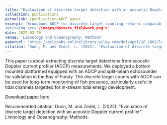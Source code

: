 ```yaml
---
title: "Evaluation of discrete target detection with an acoustic Doppler current profiler"
collection: publications
permalink: /publication/ADCP_paper
excerpt: 'Broadband ADCP for discrete target counting returns comparable results to split-beam echosounder fish counts. 
<br/><img src='/images/Masters_fieldwork.png'>'
date: 2022-03-20
venue: 'Limnology and Oceanography: Methods'
paperurl: 'https://aslopubs.onlinelibrary.wiley.com/doi/epdf/10.1002/lom3.10484'
citation: 'Dunn, M. and Zedel, L. (2022). "Evaluation of discrete target detection with an acoustic Doppler current profiler". Limnology and Oceanography: Methods.'
---
```

This paper is about extracting discrete target detections from acoustic Doppler current profiler (ADCP) measurements. We deployed a bottom mounted platformed equipped with an ADCP and split-beam echosounder for validation in the Bay of Fundy. The discrete target counts with ADCP can be used for long-term monitoring of fish presence, particularly useful in tidal channels targetted for in-stream tidal energy development.

[Download paper here](https://aslopubs.onlinelibrary.wiley.com/doi/full/10.1002/lom3.10484)

Recommended citation: Dunn, M. and Zedel, L. (2022). "Evaluation of discrete target detection with an acoustic Doppler current profiler". Limnology and Oceanography: Methods.
